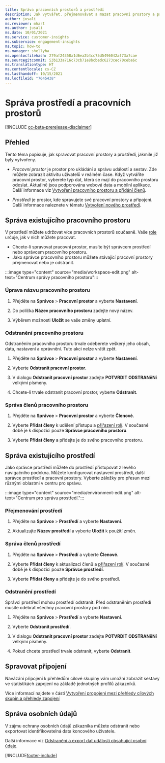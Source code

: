 ```yaml
---
title: Správa pracovních prostorů a prostředí
description: Jak vytvářet, přejmenovávat a mazat pracovní prostory a prostředí.
author: jusali
ms.reviewer: mhart
ms.author: jusali
ms.date: 10/01/2021
ms.service: customer-insights
ms.subservice: engagement-insights
ms.topic: how-to
ms.manager: shellyha
ms.openlocfilehash: 279af24358a1d6ea2b4cc75d5496042af73a7cae
ms.sourcegitcommit: 53b133a716c73cb71e8bcbedc6273cec70ceba6c
ms.translationtype: HT
ms.contentlocale: cs-CZ
ms.lasthandoff: 10/15/2021
ms.locfileid: "7645438"
---
```

# <a name="manage-environments-and-workspaces"></a>Správa prostředí a pracovních prostorů

[!INCLUDE [cc-beta-prerelease-disclaimer](includes/cc-beta-prerelease-disclaimer.md)]

## <a name="overview"></a>Přehled

Tento téma popisuje, jak spravovat pracovní prostory a prostředí, jakmile již byly vytvořeny. 

- *Pracovní prostor* je prostor pro ukládání a správu událostí a sestav. Zde můžete zobrazit aktivitu uživatelů v reálném čase. Když vytváříte pracovní prostor, vyberete typ dat, která se mají do pracovního prostoru odeslat. Aktuálně jsou podporována webová data a mobilní aplikace. Další informace viz [Vytvoření pracovního prostoru a přidání členů](create-workspace.md).

- *Prostředí* je prostor, kde spravujete své pracovní prostory a připojení. Další informace naleznete v tématu [Vytvoření nového prostředí](create-new-environment.md).

## <a name="manage-an-existing-workspace"></a>Správa existujícího pracovního prostoru

V prostředí můžete udržovat více pracovních prostorů současně. Vaše [role](user-roles.md) určuje, jak v nich můžete pracovat. 

 - Chcete-li spravovat pracovní prostor, musíte být správcem prostředí nebo správcem pracovního prostoru.
 - Jako správce pracovního prostoru můžete stávající pracovní prostory přejmenovat nebo je odstranit. 

:::image type="content" source="media/workspace-edit.png" alt-text="Centrum správy pracovního prostoru":::

### <a name="edit-a-workspace-name"></a>Úprava názvu pracovního prostoru

1. Přejděte na **Správce** > **Pracovní prostor** a vyberte **Nastavení**.

1. Do políčka **Název pracovního prostoru** zadejte nový název.

1. Výběrem možnosti **Uložit** se vaše změny uplatní.

### <a name="delete-a-workspace"></a>Odstranění pracovního prostoru

Odstraněním pracovního prostoru trvale odeberete veškerý jeho obsah, data, nastavení a oprávnění. Tuto akci nelze vrátit zpět.

1. Přejděte na **Správce** > **Pracovní prostor** a vyberte **Nastavení**.

1. Vyberte **Odstranit pracovní prostor**. 

1. V dialogu **Odstranit pracovní prostor** zadejte **POTVRDIT ODSTRANěNí** velkými písmeny. 

1. Chcete-li trvale odstranit pracovní prostor, vyberte **Odstranit**.

### <a name="manage-workspace-members"></a>Správa členů pracovního prostoru

1. Přejděte na **Správce** > **Pracovní prostor** a vyberte **Členové**.

1. Vyberte **Přidat členy** k udělení přístupu a [přiřazení rolí](user-roles.md). V současné době je k dispozici pouze **Správce pracovního prostoru**.

1. Vyberte **Přidat členy** a přidejte je do svého pracovního prostoru.

## <a name="manage-an-existing-environment"></a>Správa existujícího prostředí

Jako správce prostředí můžete do prostředí přistupovat z levého navigačního podokna. Můžete konfigurovat nastavení prostředí, další správce prostředí a pracovní prostory. Vyberte záložky pro přesun mezi různými oblastmi v centru pro správu.

:::image type="content" source="media/environment-edit.png" alt-text="Centrum pro správu prostředí.":::

### <a name="rename-an-environment"></a>Přejmenování prostředí

1. Přejděte na **Správce** > **Prostředí** a vyberte **Nastavení**.

1. Aktualizujte **Název prostředí** a vyberte **Uložit** k použití změn.

### <a name="manage-environment-members"></a>Správa členů prostředí

1. Přejděte na **Správce** > **Prostředí** a vyberte **Členové**.

1. Vyberte **Přidat členy** k aktualizaci členů a [přiřazení rolí](user-roles.md). V současné době je k dispozici pouze **Správce prostředí**.

1. Vyberte **Přidat členy** a přidejte je do svého prostředí.

### <a name="delete-an-environment"></a>Odstranění prostředí

Správci prostředí mohou prostředí odstranit. Před odstraněním prostředí musíte odebrat všechny pracovní prostory pod ním.

1. Přejděte na **Správce** > **Prostředí** a vyberte **Nastavení**.

1. Vyberte **Odstranit prostředí**. 

1. V dialogu **Odstranit pracovní prostor** zadejte **POTVRDIT ODSTRANěNí** velkými písmeny. 

1. Pokud chcete prostředí trvale odstranit, vyberte **Odstranit**.

## <a name="manage-connections"></a>Spravovat připojení

Navázání připojení k přehledům cílové skupiny vám umožní zobrazit sestavy ve statistikách zapojení na základě jednotných profilů zákazníků. 

Více informací najdete v části [Vytvoření propojení mezi přehledy cílových skupin a přehledy zapojení](integrate-audience-insights-engagement-insights.md)

## <a name="manage-personal-data"></a>Správa osobních údajů

V zájmu ochrany osobních údajů zákazníka můžete odstranit nebo exportovat identifikovatelná data koncového uživatele.

Další informace viz [Odstranění a export dat události obsahující osobní údaje](delete-export-personal-data.md).


[!INCLUDE[footer-include](../includes/footer-banner.md)]
